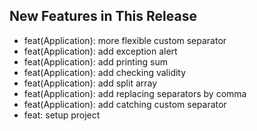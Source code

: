 ## New Features in This Release
- feat(Application): more flexible custom separator
- feat(Application): add exception alert
- feat(Application): add printing sum
- feat(Application): add checking validity
- feat(Application): add split array
- feat(Application): add replacing separators by comma
- feat(Application): add catching custom separator
- feat: setup project